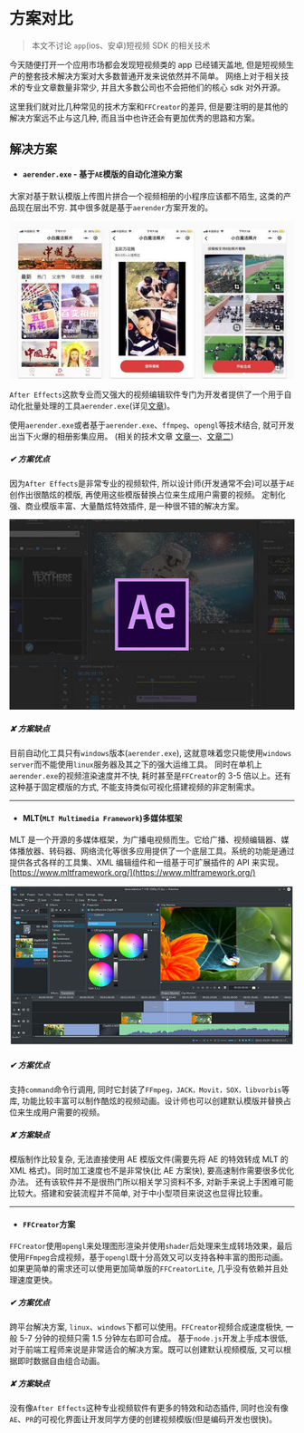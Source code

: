# 方案对比

> 本文不讨论 `app`(ios、安卓)短视频 SDK 的相关技术

今天随便打开一个应用市场都会发现短视频类的 app 已经铺天盖地, 但是短视频生产的整套技术解决方案对大多数普通开发来说依然并不简单。
网络上对于相关技术的专业文章数量非常少, 并且大多数公司也不会把他们的核心 sdk 对外开源。

这里我们就对比几种常见的技术方案和`FFCreator`的差异, 但是要注明的是其他的解决方案远不止与这几种, 而且当中也许还会有更加优秀的思路和方案。

## 解决方案

- #### `aerender.exe` - 基于`AE`模版的自动化渲染方案

大家对基于默认模版上传图片拼合一个视频相册的小程序应该都不陌生, 这类的产品现在层出不穷. 其中很多就是基于`aerender`方案开发的。

![img](../_media/imgs/01.jpg)

`After Effects`这款专业而又强大的视频编辑软件专门为开发者提供了一个用于自动化批量处理的工具`aerender.exe`(详见[文章](https://helpx.adobe.com/cn/after-effects/user-guide.html/cn/after-effects/using/automated-rendering-network-rendering.ug.html))。

使用`aerender.exe`或者基于`aerender.exe`、`ffmpeg`、`opengl`等技术结合, 就可开发出当下火爆的相册影集应用。
(相关的技术文章 [文章一](http://www.360doc.com/content/20/0506/03/36367108_910463236.shtml)、[文章二](https://www.jianshu.com/p/dc7ba3c78180))

##### ✔ 方案优点

因为`After Effects`是非常专业的视频软件, 所以设计师(开发通常不会)可以基于`AE`创作出很酷炫的模版, 再使用这些模版替换占位来生成用户需要的视频。
定制化强、商业模版丰富、大量酷炫特效插件, 是一种很不错的解决方案。

![img](../_media/imgs/ae.jpg)

##### ✘ 方案缺点

目前自动化工具只有`windows`版本(`aerender.exe`), 这就意味着您只能使用`windows server`而不能使用`linux`服务器及其之下的强大运维工具。
同时在单机上`aerender.exe`的视频渲染速度并不快, 耗时甚至是`FFCreator`的 3-5 倍以上。还有这种基于固定模版的方式, 不能支持类似可视化搭建视频的非定制需求。

---

- #### MLT(`MLT Multimedia Framework`)多媒体框架

MLT 是一个开源的多媒体框架，为广播电视频而生。它给广播、视频编辑器、媒体播放器、转码器、网络流化等很多应用提供了一个底层工具。系统的功能是通过提供各式各样的工具集、XML 编辑组件和一组基于可扩展插件的 API 来实现。
[https://www.mltframework.org/](https://www.mltframework.org/)

![img](../_media/imgs/mlt.jpg)

##### ✔ 方案优点

支持`command`命令行调用, 同时它封装了`FFmpeg，JACK，Movit，SOX，libvorbis`等库, 功能比较丰富可以制作酷炫的视频动画。设计师也可以创建默认模版并替换占位来生成用户需要的视频。

##### ✘ 方案缺点

模版制作比较复杂, 无法直接使用 AE 模版文件(需要先将 AE 的特效转成 MLT 的 XML 格式)。同时加工速度也不是非常快(比 AE 方案快), 要高速制作需要很多优化办法。
还有该软件并不是很热门所以相关学习资料不多, 对新手来说上手困难可能比较大。搭建和安装流程并不简单, 对于中小型项目来说这也显得比较重。

---

- #### `FFCreator`方案

`FFCreator`使用`opengl`来处理图形渲染并使用`shader`后处理来生成转场效果，最后使用`FFmpeg`合成视频，基于`opengl`既十分高效又可以支持各种丰富的图形动画。
如果更简单的需求还可以使用更加简单版的`FFCreatorLite`, 几乎没有依赖并且处理速度更快。

##### ✔ 方案优点

跨平台解决方案, `linux`、`windows`下都可以使用。`FFCreator`视频合成速度极快, 一般 5-7 分钟的视频只需 1.5 分钟左右即可合成。
基于`node.js`开发上手成本很低, 对于前端工程师来说是非常适合的解决方案。既可以创建默认视频模版, 又可以根据即时数据自由组合动画。

##### ✘ 方案缺点

没有像`After Effects`这种专业视频软件有更多的特效和动态插件, 同时也没有像`AE`、`PR`的可视化界面让开发同学方便的创建视频模版(但是编码开发也很快)。
